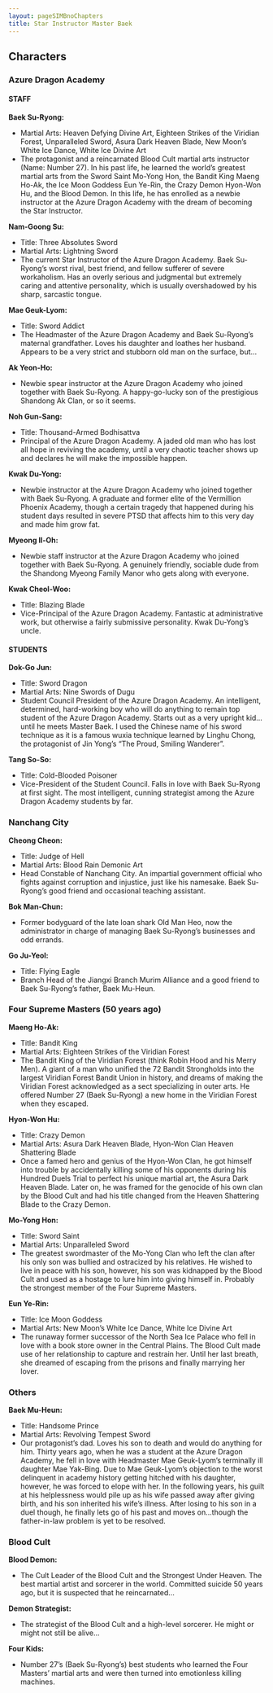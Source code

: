 ```yaml
---
layout: pageSIMBnoChapters
title: Star Instructor Master Baek
---
```


## Characters

### Azure Dragon Academy

#### STAFF

**Baek Su-Ryong:** 

- Martial Arts: Heaven Defying Divine Art, Eighteen Strikes of the Viridian Forest, Unparalleled Sword, Asura Dark Heaven Blade, New Moon’s White Ice Dance, White Ice Divine Art
- The protagonist and a reincarnated Blood Cult martial arts instructor (Name: Number 27). In his past life, he learned the world’s greatest martial arts from the Sword Saint Mo-Yong Hon, the Bandit King Maeng Ho-Ak, the Ice Moon Goddess Eun Ye-Rin, the Crazy Demon Hyon-Won Hu, and the Blood Demon. In this life, he has enrolled as a newbie instructor at the Azure Dragon Academy with the dream of becoming the Star Instructor.

**Nam-Goong Su:** 

- Title: Three Absolutes Sword
- Martial Arts: Lightning Sword
- The current Star Instructor of the Azure Dragon Academy. Baek Su-Ryong’s worst rival, best friend, and fellow sufferer of severe workaholism. Has an overly serious and judgmental but extremely caring and attentive personality, which is usually overshadowed by his sharp, sarcastic tongue.

**Mae Geuk-Lyom:**

- Title: Sword Addict
- The Headmaster of the Azure Dragon Academy and Baek Su-Ryong’s maternal grandfather. Loves his daughter and loathes her husband. Appears to be a very strict and stubborn old man on the surface, but…

**Ak Yeon-Ho:**

- Newbie spear instructor at the Azure Dragon Academy who joined together with Baek Su-Ryong. A happy-go-lucky son of the prestigious Shandong Ak Clan, or so it seems.

**Noh Gun-Sang:**

- Title: Thousand-Armed Bodhisattva
- Principal of the Azure Dragon Academy. A jaded old man who has lost all hope in reviving the academy, until a very chaotic teacher shows up and declares he will make the impossible happen.

**Kwak Du-Yong:**

- Newbie instructor at the Azure Dragon Academy who joined together with Baek Su-Ryong. A graduate and former elite of the Vermillion Phoenix Academy, though a certain tragedy that happened during his student days resulted in severe PTSD that affects him to this very day and made him grow fat.

**Myeong Il-Oh:**

- Newbie staff instructor at the Azure Dragon Academy who joined together with Baek Su-Ryong. A genuinely friendly, sociable dude from the Shandong Myeong Family Manor who gets along with everyone.

**Kwak Cheol-Woo:**

- Title:  Blazing Blade
- Vice-Principal of the Azure Dragon Academy. Fantastic at administrative work, but otherwise a fairly submissive personality. Kwak Du-Yong’s uncle.



#### STUDENTS

**Dok-Go Jun:**

- Title: Sword Dragon
- Martial Arts: Nine Swords of Dugu
- Student Council President of the Azure Dragon Academy. An intelligent, determined, hard-working boy who will do anything to remain top student of the Azure Dragon Academy. Starts out as a very upright kid…until he meets Master Baek. I used the Chinese name of his sword technique as it is a famous wuxia technique learned by Linghu Chong, the protagonist of Jin Yong’s “The Proud, Smiling Wanderer”.

**Tang So-So:**

- Title: Cold-Blooded Poisoner
- Vice-President of the Student Council. Falls in love with Baek Su-Ryong at first sight. The most intelligent, cunning strategist among the Azure Dragon Academy students by far.



### Nanchang City

**Cheong Cheon:**

- Title: Judge of Hell
- Martial Arts: Blood Rain Demonic Art
- Head Constable of Nanchang City. An impartial government official who fights against corruption and injustice, just like his namesake. Baek Su-Ryong’s good friend and occasional teaching assistant.

**Bok Man-Chun:**

- Former bodyguard of the late loan shark Old Man Heo, now the administrator in charge of managing Baek Su-Ryong’s businesses and odd errands.

**Go Ju-Yeol:**

- Title: Flying Eagle
- Branch Head of the Jiangxi Branch Murim Alliance and a good friend to Baek Su-Ryong’s father, Baek Mu-Heun.



### Four Supreme Masters (50 years ago)

**Maeng Ho-Ak:**

- Title: Bandit King
- Martial Arts: Eighteen Strikes of the Viridian Forest
- The Bandit King of the Viridian Forest (think Robin Hood and his Merry Men). A giant of a man who unified the 72 Bandit Strongholds into the largest Viridian Forest Bandit Union in history, and dreams of making the Viridian Forest acknowledged as a sect specializing in outer arts. He offered  Number 27 (Baek Su-Ryong) a new home in the Viridian Forest when they escaped.

**Hyon-Won Hu:**

- Title: Crazy Demon
- Martial Arts: Asura Dark Heaven Blade, Hyon-Won Clan Heaven Shattering Blade
- Once a famed hero and genius of the Hyon-Won Clan, he got himself into trouble by accidentally killing some of his opponents during his Hundred Duels Trial to perfect his unique martial art, the Asura Dark Heaven Blade. Later on, he was framed for the genocide of his own clan by the Blood Cult and had his title changed from the Heaven Shattering Blade to the Crazy Demon.

**Mo-Yong Hon:**

- Title: Sword Saint
- Martial Arts: Unparalleled Sword
- The greatest swordmaster of the Mo-Yong Clan who left the clan after his only son was bullied and ostracized by his relatives. He wished to live in peace with his son, however, his son was kidnapped by the Blood Cult and used as a hostage to lure him into giving himself in. Probably the strongest member of the Four Supreme Masters.

**Eun Ye-Rin:**

- Title: Ice Moon Goddess
- Martial Arts: New Moon’s White Ice Dance, White Ice Divine Art
- The runaway former successor of the North Sea Ice Palace who fell in love with a book store owner in the Central Plains. The Blood Cult made use of her relationship to capture and restrain her. Until her last breath, she dreamed of escaping from the prisons and finally marrying her lover.



### Others

**Baek Mu-Heun:**

- Title: Handsome Prince
- Martial Arts: Revolving Tempest Sword
- Our protagonist’s dad. Loves his son to death and would do anything for him. Thirty years ago, when he was a student at the Azure Dragon Academy, he fell in love with Headmaster Mae Geuk-Lyom’s terminally ill daughter Mae Yak-Bing. Due to Mae Geuk-Lyom’s objection to the worst delinquent in academy history getting hitched with his daughter, however, he was forced to elope with her. In the following years, his guilt at his helplessness would pile up as his wife passed away after giving birth, and his son inherited his wife’s illness. After losing to his son in a duel though, he finally lets go of his past and moves on…though the father-in-law problem is yet to be resolved.



### Blood Cult

**Blood Demon:**

- The Cult Leader of the Blood Cult and the Strongest Under Heaven. The best martial artist and sorcerer in the world. Committed suicide 50 years ago, but it is suspected that he reincarnated…

**Demon Strategist:**

- The strategist of the Blood Cult and a high-level sorcerer. He might or might not still be alive…

**Four Kids:**

- Number 27’s (Baek Su-Ryong’s) best students who learned the Four Masters’ martial arts and were then turned into emotionless killing machines.
